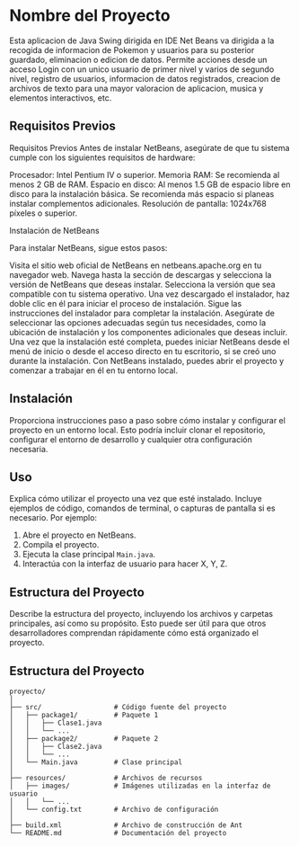 # Nombre del Proyecto

Esta aplicacion de Java Swing dirigida en IDE Net Beans va dirigida a la recogida de informacion de Pokemon y usuarios para su posterior guardado, eliminacion o edicion de datos. Permite acciones desde un acceso Login con un unico usuario de primer nivel y varios de segundo nivel, registro de usuarios, informacion de datos registrados, creacion de archivos de texto para una mayor valoracion de aplicacion, musica y elementos interactivos, etc.

## Requisitos Previos

Requisitos Previos
Antes de instalar NetBeans, asegúrate de que tu sistema cumple con los siguientes requisitos de hardware:

Procesador: Intel Pentium IV o superior.
Memoria RAM: Se recomienda al menos 2 GB de RAM.
Espacio en disco: Al menos 1.5 GB de espacio libre en disco para la instalación básica. Se recomienda más espacio si planeas instalar complementos adicionales.
Resolución de pantalla: 1024x768 píxeles o superior.

Instalación de NetBeans

Para instalar NetBeans, sigue estos pasos:

Visita el sitio web oficial de NetBeans en netbeans.apache.org en tu navegador web.
Navega hasta la sección de descargas y selecciona la versión de NetBeans que deseas instalar. Selecciona la versión que sea compatible con tu sistema operativo.
Una vez descargado el instalador, haz doble clic en él para iniciar el proceso de instalación.
Sigue las instrucciones del instalador para completar la instalación. Asegúrate de seleccionar las opciones adecuadas según tus necesidades, como la ubicación de instalación y los componentes adicionales que deseas incluir.
Una vez que la instalación esté completa, puedes iniciar NetBeans desde el menú de inicio o desde el acceso directo en tu escritorio, si se creó uno durante la instalación.
Con NetBeans instalado, puedes abrir el proyecto y comenzar a trabajar en él en tu entorno local.

## Instalación

Proporciona instrucciones paso a paso sobre cómo instalar y configurar el proyecto en un entorno local. Esto podría incluir clonar el repositorio, configurar el entorno de desarrollo y cualquier otra configuración necesaria.

## Uso

Explica cómo utilizar el proyecto una vez que esté instalado. Incluye ejemplos de código, comandos de terminal, o capturas de pantalla si es necesario. Por ejemplo:

1. Abre el proyecto en NetBeans.
2. Compila el proyecto.
3. Ejecuta la clase principal `Main.java`.
4. Interactúa con la interfaz de usuario para hacer X, Y, Z.

## Estructura del Proyecto

Describe la estructura del proyecto, incluyendo los archivos y carpetas principales, así como su propósito. Esto puede ser útil para que otros desarrolladores comprendan rápidamente cómo está organizado el proyecto.

## Estructura del Proyecto

```plaintext
proyecto/
│
├── src/                  # Código fuente del proyecto
│   ├── package1/         # Paquete 1
│   │   ├── Clase1.java
│   │   └── ...
│   ├── package2/         # Paquete 2
│   │   ├── Clase2.java
│   │   └── ...
│   └── Main.java         # Clase principal
│
├── resources/            # Archivos de recursos
│   ├── images/           # Imágenes utilizadas en la interfaz de usuario
│   │   └── ...
│   └── config.txt        # Archivo de configuración
│
├── build.xml             # Archivo de construcción de Ant
└── README.md             # Documentación del proyecto
